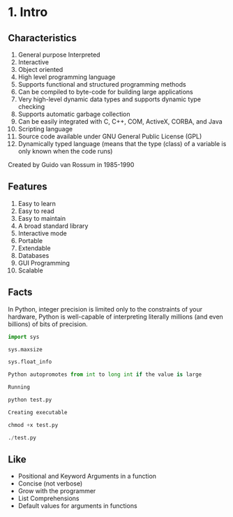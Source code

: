 # 1. Intro

## Characteristics

1. General purpose Interpreted
2. Interactive
3. Object oriented
4. High level programming language
5. Supports functional and structured programming methods
6. Can be compiled to byte-code for building large applications
7. Very high-level dynamic data types and supports dynamic type checking
8. Supports automatic garbage collection
9. Can be easily integrated with C, C++, COM, ActiveX, CORBA, and Java
10. Scripting language
11. Source code available under GNU General Public License (GPL)
12. Dynamically typed language (means that the type (class) of a variable is only known when the code runs)

Created by Guido van Rossum in 1985-1990

## Features

1. Easy to learn
2. Easy to read
3. Easy to maintain
4. A broad standard library
5. Interactive mode
6. Portable
7. Extendable
8. Databases
9. GUI Programming
10. Scalable

## Facts

In Python, integer precision is limited only to the constraints of your hardware, Python is well-capable of interpreting literally millions (and even billions) of bits of precision.

```python
import sys

sys.maxsize

sys.float_info

Python autopromotes from int to long int if the value is large

Running

python test.py

Creating executable

chmod +x test.py

./test.py
```

## Like

- Positional and Keyword Arguments in a function
- Concise (not verbose)
- Grow with the programmer
- List Comprehensions
- Default values for arguments in functions
